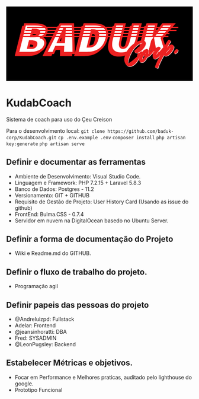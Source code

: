 ![Logo da empresa](https://github.com/baduk-corp/KudabCoach/blob/master/resources/img/Baduk.png)
# KudabCoach
Sistema de coach para uso do Çeu Creison

Para o desenvolvimento local:
`git clone https://github.com/baduk-corp/KudabCoach.git`
`cp .env.example .env`
`composer install`
`php artisan key:generate`
`php artisan serve`

## Definir e documentar as ferramentas
  * Ambiente de Desenvolvimento: Visual Studio Code.
  * Linguagem e Framework: PHP 7.2.15 + Laravel 5.8.3
  * Banco de Dados: Postgres - 11.2
  * Versionamento: GIT + GITHUB
  * Requisito de Gestão de Projeto: User History Card (Usando as issue do github)
  * FrontEnd: Bulma.CSS - 0.7.4
  * Servidor em nuvem na DigitalOcean basedo no Ubuntu Server.  

## Definir a forma de documentação do Projeto
  * Wiki e Readme.md do GITHUB.

## Definir o fluxo de trabalho do projeto.
  * Programação agil

## Definir papeis das pessoas do projeto
  * @Andreluizpd: Fullstack
  * Adelar: Frontend
  * @jeansinhoratti: DBA
  * Fred: SYSADMIN
  * @LeonPugsley: Backend

## Estabelecer Métricas e objetivos.
  * Focar em Performance e Melhores praticas, auditado pelo lighthouse do google.
  * Prototipo Funcional
    
